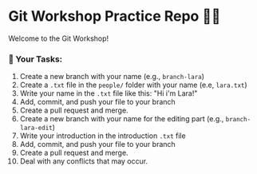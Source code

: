 # Git Workshop Practice Repo 👩‍💻

Welcome to the Git Workshop!

### 🌱 Your Tasks:
1. Create a new branch with your name (e.g., `branch-lara`)
2. Create a `.txt` file in the `people/` folder with your name (e.e, `lara.txt`)
3. Write your name in the `.txt` file like this: "Hi i'm Lara!"
4. Add, commit, and push your file to your branch
5. Create a pull request and merge.
6. Create a new branch with your name for the editing part (e.g., `branch-lara-edit`)
7. Write your introduction in the introduction `.txt` file
8. Add, commit, and push your file to your branch 
9. Create a pull request and merge.
10. Deal with any conflicts that may occur.

